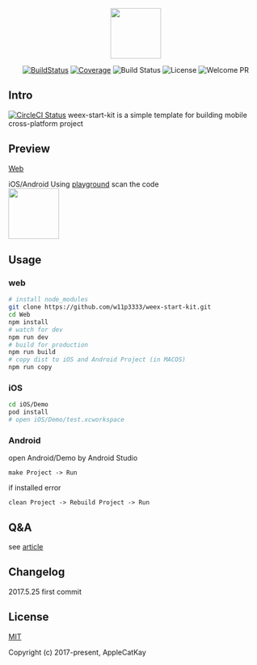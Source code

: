 
<p align="center"><img width="100"src="https://market.dotwe.org/assets/images/logo.png"></a></p>

<p align="center">
  <a href="https://circleci.com/gh/w11p3333/weex-start-kit/tree/master"><img src="https://circleci.com/gh/w11p3333/weex-start-kit.svg?style=shield&circle-token=:circle-token" alt="BuildStatus" /></a>
  <a href="https://coveralls.io/github/w11p3333/weex-start-kit?branch=master"><img src="https://img.shields.io/coveralls/w11p3333/weex-start-kit/master.svg?style=flat" alt="Coverage" /></a>
  <img src="https://img.shields.io/github/stars/w11p3333/weex-start-kit.svg?style=social&label=Star" alt="Build Status">
  <img src="https://img.shields.io/packagist/l/doctrine/orm.svg" alt="License" />
  <img src="https://img.shields.io/badge/PRs-welcome-brightgreen.svg" alt="Welcome PR" />
</p>

## Intro

[![CircleCI Status](https://circleci.com/gh/w11p3333/weex-start-kit.svg?style=shield&circle-token=:circle-token)](https://circleci.com/gh/w11p3333/weex-start-kit)
weex-start-kit is a simple template for building mobile cross-platform project

## Preview

[Web](https://w11p3333.github.io/weex-start-kit/example/web)

iOS/Android 
Using [playground](https://weex.apache.org/cn/playground.html) scan the code  
<img src="https://qr.api.cli.im/qr?data=https%253A%252F%252Fw11p3333.github.io%252Fweex-start-kit%252Fexample%252Fweex%252Fjs%252Findex.js&level=H&transparent=false&bgcolor=%23ffffff&forecolor=%23000000&blockpixel=12&marginblock=1&logourl=&size=280&kid=cliim&key=02ac6d4ed2d38700ec480bc99b6da32e"
style="width: 100px;" />

## Usage

### web

```bash
# install node_modules
git clone https://github.com/w11p3333/weex-start-kit.git
cd Web
npm install
# watch for dev
npm run dev
# build for production
npm run build
# copy dist to iOS and Android Project (in MACOS)
npm run copy
```

### iOS

```bash
cd iOS/Demo
pod install
# open iOS/Demo/test.xcworkspace
```

### Android

open Android/Demo by Android Studio  

```
make Project -> Run
```

if installed error

```
clean Project -> Rebuild Project -> Run
```

## Q&A

see [article](http://www.jianshu.com/p/497f1a9ff33f)

## Changelog

2017.5.25 first commit

## License

[MIT](http://opensource.org/licenses/MIT)

Copyright (c) 2017-present, AppleCatKay


